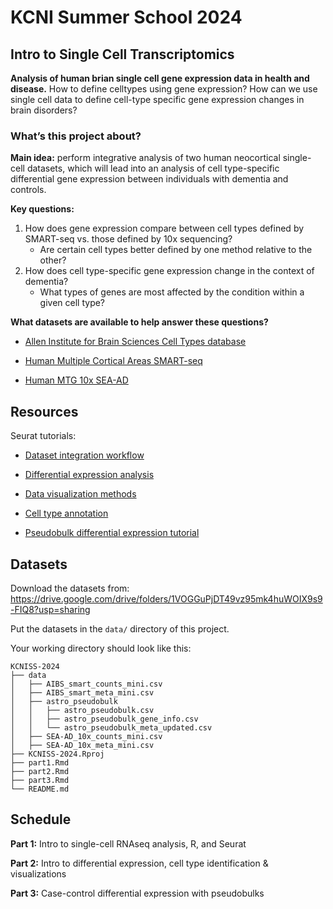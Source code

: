 # KCNI Summer School 2024
## Intro to Single Cell Transcriptomics

**Analysis of human brian single cell gene expression data in health and disease.** 
How to define celltypes using gene expression?
How can we use single cell data to define cell-type specific gene expression changes in brain disorders?

### What’s this project about? 

**Main idea:** perform integrative analysis of two human neocortical single-cell datasets, which will lead into an analysis of cell type-specific differential gene expression between individuals with dementia and controls.

**Key questions:**

1. How does gene expression compare between cell types defined by SMART-seq vs. those defined by 10x sequencing?
    - Are certain cell types better defined by one method relative to the other?
2. How does cell type-specific gene expression change in the context of dementia?
    - What types of genes are most affected by the condition within a given cell type?

**What datasets are available to help answer these questions?**

- [Allen Institute for Brain Sciences Cell Types database](https://celltypes.brain-map.org/)

- [Human Multiple Cortical Areas SMART-seq](https://portal.brain-map.org/atlases-and-data/rnaseq/human-multiple-cortical-areas-smart-seq)

-  [Human MTG 10x SEA-AD](https://portal.brain-map.org/atlases-and-data/rnaseq/human-mtg-10x_sea-ad)

## Resources

Seurat tutorials:

- [Dataset integration workflow](https://satijalab.org/seurat/articles/integration_introduction.html)

- [Differential expression analysis](https://satijalab.org/seurat/articles/de_vignette.html)

- [Data visualization methods](https://satijalab.org/seurat/articles/visualization_vignette.html)

- [Cell type annotation](https://satijalab.org/seurat/articles/integration_mapping.html)

- [Pseudobulk differential expression tutorial](https://hbctraining.github.io/scRNA-seq/lessons/pseudobulk_DESeq2_scrnaseq.html)

## Datasets
Download the datasets from:
https://drive.google.com/drive/folders/1VOGGuPjDT49vz95mk4huWOIX9s9-FIQ8?usp=sharing

Put the datasets in the `data/` directory of this project.

Your working directory should look like this:
```
KCNISS-2024
├── data
│   ├── AIBS_smart_counts_mini.csv
│   ├── AIBS_smart_meta_mini.csv
│   ├── astro_pseudobulk
│   │   ├── astro_pseudobulk.csv
│   │   ├── astro_pseudobulk_gene_info.csv
│   │   └── astro_pseudobulk_meta_updated.csv
│   ├── SEA-AD_10x_counts_mini.csv
│   ├── SEA-AD_10x_meta_mini.csv
├── KCNISS-2024.Rproj
├── part1.Rmd
├── part2.Rmd
├── part3.Rmd
└── README.md
```

## Schedule
**Part 1:** Intro to single-cell RNAseq analysis, R, and Seurat

**Part 2:** Intro to differential expression, cell type identification & visualizations

**Part 3:** Case-control differential expression with pseudobulks

